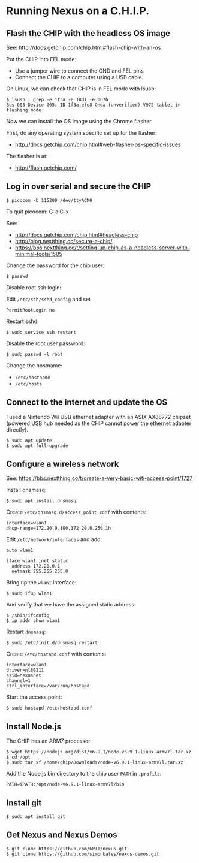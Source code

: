 Running Nexus on a C.H.I.P.
===========================

Flash the CHIP with the headless OS image
-----------------------------------------

See: http://docs.getchip.com/chip.html#flash-chip-with-an-os

Put the CHIP into FEL mode:

- Use a jumper wire to connect the GND and FEL pins
- Connect the CHIP to a computer using a USB cable

On Linux, we can check that CHIP is in FEL mode with lsusb:

```
$ lsusb | grep -e 1f3a -e 18d1 -e 067b
Bus 003 Device 005: ID 1f3a:efe8 Onda (unverified) V972 tablet in flashing mode
```

Now we can install the OS image using the Chrome flasher.

First, do any operating system specific set up for the flasher:

- http://docs.getchip.com/chip.html#web-flasher-os-specific-issues

The flasher is at:

- http://flash.getchip.com/

Log in over serial and secure the CHIP
--------------------------------------

```
$ picocom -b 115200 /dev/ttyACM0
```

To quit picocom: C-a C-x

See:

- http://docs.getchip.com/chip.html#headless-chip
- http://blog.nextthing.co/secure-a-chip/
- https://bbs.nextthing.co/t/setting-up-chip-as-a-headless-server-with-minimal-tools/1505

Change the password for the chip user:

```
$ passwd
```

Disable root ssh login:

Edit `/etc/ssh/sshd_config` and set

```
PermitRootLogin no
```

Restart sshd:

```
$ sudo service ssh restart
```

Disable the root user password:

```
$ sudo passwd -l root
```

Change the hostname:

- `/etc/hostname`
- `/etc/hosts`

Connect to the internet and update the OS
-----------------------------------------

I used a Nintendo Wii USB ethernet adapter with an ASIX AX88772 chipset (powered USB hub needed as the CHIP cannot power the ethernet adapter directly).

```
$ sudo apt update
$ sudo apt full-upgrade
```

Configure a wireless network
----------------------------

See: https://bbs.nextthing.co/t/create-a-very-basic-wifi-access-point/1727

Install dnsmasq:

```
$ sudo apt install dnsmasq
```

Create `/etc/dnsmasq.d/access_point.conf` with contents:

```
interface=wlan1
dhcp-range=172.20.0.100,172.20.0.250,1h
```

Edit `/etc/network/interfaces` and add:

```
auto wlan1

iface wlan1 inet static
  address 172.20.0.1
  netmask 255.255.255.0
```

Bring up the `wlan1` interface:

```
$ sudo ifup wlan1
```

And verify that we have the assigned static address:

```
$ /sbin/ifconfig
$ ip addr show wlan1
```

Restart `dnsmasq`:

```
$ sudo /etc/init.d/dnsmasq restart
```

Create `/etc/hostapd.conf` with contents:

```
interface=wlan1
driver=nl80211
ssid=nexusnet
channel=1
ctrl_interface=/var/run/hostapd
```

Start the access point:

```
$ sudo hostapd /etc/hostapd.conf
```

Install Node.js
---------------

The CHIP has an ARM7 processor.

```
$ wget https://nodejs.org/dist/v6.9.1/node-v6.9.1-linux-armv7l.tar.xz
$ cd /opt
$ sudo tar xf /home/chip/Downloads/node-v6.9.1-linux-armv7l.tar.xz
```

Add the Node.js bin directory to the chip user `PATH` in `.profile`:

```
PATH=$PATH:/opt/node-v6.9.1-linux-armv7l/bin
```

Install git
-----------

```
$ sudo apt install git
```

Get Nexus and Nexus Demos
-------------------------

```
$ git clone https://github.com/GPII/nexus.git
$ git clone https://github.com/simonbates/nexus-demos.git
```
